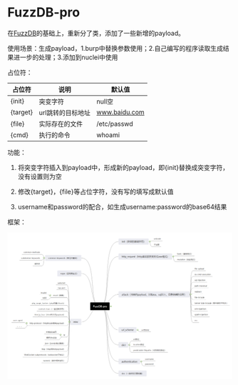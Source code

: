 # FuzzDB-pro

在[FuzzDB](https://github.com/fuzzdb-project/fuzzdb)的基础上，重新分了类，添加了一些新增的payload。



使用场景：生成payload，1.burp中替换参数使用；2.自己编写的程序读取生成结果进一步的处理；3.添加到nuclei中使用



占位符：

| 占位符   | 说明              | 默认值        |
| -------- | ----------------- | ------------- |
| {init}   | 突变字符          | null空        |
| {target} | url跳转的目标地址 | www.baidu.com |
| {file}   | 实际存在的文件    | /etc/passwd   |
| {cmd}    | 执行的命令        | whoami        |



功能：

1. 将突变字符插入到payload中，形成新的payload，即{init}替换成突变字符，没有设置则为空
2. 修改{target}，{file}等占位字符，没有写的填写成默认值

3. username和password的配合，如生成username:password的base64结果



框架：

![image-20220812152248712](image-20220812152248712.png)